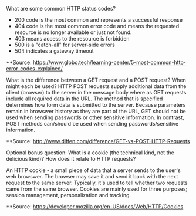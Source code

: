 What are some common HTTP status codes?
- 200 code is the most common and represents a successful response
- 404 code is the most common error code and means the requested resource is no longer available or just not found.
- 403 means access to the resource is forbidden
- 500 is a "catch-all" for server-side errors
- 504 indicates a gateway timeout

**Source: https://www.globo.tech/learning-center/5-most-common-http-error-codes-explained/

What is the difference between a GET request and a POST request? When might each be used?
HTTP POST requests supply additional data from the client (browser) to the server in the message body where as GET requests include all required data in the URL. The method that is specified determines how form data is submitted to the server. Because parameters remain in browswer history as they are part of the URL, GET should not be used when sending passwords or other sensitive information. In contrast, POST methods can/should be used when sending passwords/sensitive information.

**Source: http://www.diffen.com/difference/GET-vs-POST-HTTP-Requests

Optional bonus question: What is a cookie (the technical kind, not the delicious kind)? How does it relate to HTTP requests?

An HTTP cookie - a small piece of data that a server sends to the user's web browswer. The browser may save it and send it back with the next request to the same server. Typically, it's used to tell whether two requests came from the same browser. Cookies are mainly used for three purposes; session management, personalization and tracking.

**Source: https://developer.mozilla.org/en-US/docs/Web/HTTP/Cookies